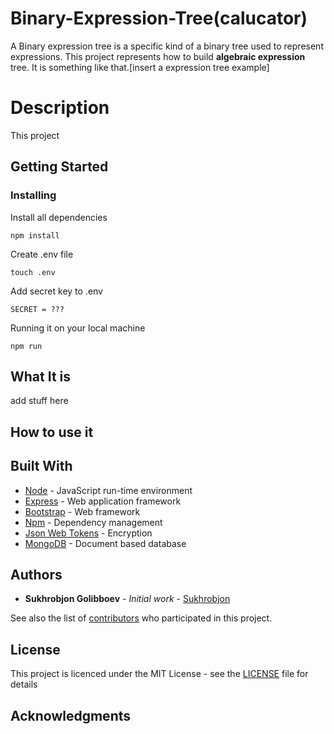 # Binary-Expression-Tree(calucator)
A Binary expression tree is a specific kind of a binary tree used to represent expressions. This project represents how to build **algebraic expression** tree. It is something like that.[insert a expression tree example]

# Description
This project 

## Getting Started



### Installing

Install all dependencies

```
npm install
```

Create .env file

```
touch .env
```

Add secret key to .env

```
SECRET = ???
```

Running it on your local machine
```
npm run
```

## What It is
add stuff here 


## How to use it



 
## Built With

* [Node](https://nodejs.org/en/) - JavaScript run-time environment
* [Express](https://expressjs.com/) - Web application framework
* [Bootstrap](https://getbootstrap.com/) - Web framework
* [Npm](https://www.npmjs.com/) - Dependency management
* [Json Web Tokens](https://jwt.io/) - Encryption
* [MongoDB](https://www.mongodb.com/) - Document based database

## Authors

* **Sukhrobjon Golibboev** - *Initial work* - [Sukhrobjon](https://github.com/Sukhrobjon)

See also the list of [contributors](https://github.com/Sukhrobjon/Soccer-API/graphs/contributors) who participated in this project.

## License

This project is licenced under the MIT License - see the <a href="https://github.com/Sukhrobjon/Soccer-API/blob/master/LICENSE">LICENSE</a> file for details

## Acknowledgments

